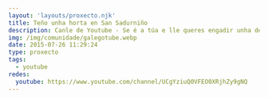 ```yaml
---
layout: 'layouts/proxecto.njk'
title: Teño unha horta en San Sadurniño
description: Canle de Youtube - Se é a túa e lle queres engadir unha descrición e etiquetas, ponte en contacto con nós.
img: /img/comunidade/galegotube.webp
date: 2015-07-26 11:29:24
type: proxecto
tags:
  - youtube
redes:
  youtube: https://www.youtube.com/channel/UCgYziuQ0VFEO0XRjhZy9gNQ
---
```


